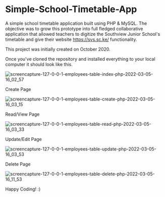 # Simple-School-Timetable-App
A simple school timetable application built using PHP &amp; MySQL.
The objective was to grow this prototype into full fledged collaborative application that allowed teachers to digitize
the Southview Junior School's timetable and give their website https://svs.sc.ke/ functionality.

This project was initially created on October 2020.

Once you've cloned the repository and installed everything to your local computer it should look like this.

![screencapture-127-0-0-1-employees-table-index-php-2022-03-05-16_02_57](https://user-images.githubusercontent.com/15342707/156884417-49380405-d1e0-42ac-b9db-765af246c599.png)


Create Page

![screencapture-127-0-0-1-employees-table-create-php-2022-03-05-16_03_15](https://user-images.githubusercontent.com/15342707/156884425-13f263f2-4690-45ff-b5ac-804c25f028cd.png)

Read/View Page

![screencapture-127-0-0-1-employees-table-read-php-2022-03-05-16_03_33](https://user-images.githubusercontent.com/15342707/156884453-a861bf6e-fff1-4c15-b9eb-a598f7fe3c93.png)

Update/Edit Page

![screencapture-127-0-0-1-employees-table-update-php-2022-03-05-16_03_53](https://user-images.githubusercontent.com/15342707/156884466-4adf6b01-ada0-47d4-aacc-f746296bc311.png)

Delete Page

![screencapture-127-0-0-1-employees-table-delete-php-2022-03-05-16_11_53](https://user-images.githubusercontent.com/15342707/156884556-d5da66dc-8233-421e-91f4-17046f308230.png)





Happy Coding! :)
